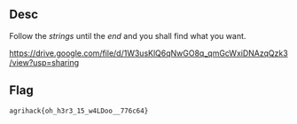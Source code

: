 ## Desc

Follow the _strings_ until the _end_ and you shall find what you want. 

https://drive.google.com/file/d/1W3usKlQ6qNwGO8q_qmGcWxiDNAzqQzk3/view?usp=sharing

## Flag

`agrihack{oh_h3r3_15_w4LDoo__776c64}`

